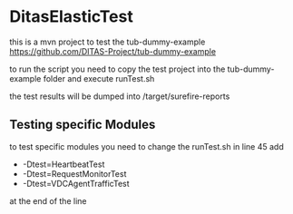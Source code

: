 # DitasElasticTest
this is a mvn project to test the tub-dummy-example https://github.com/DITAS-Project/tub-dummy-example

to run the script you need to copy the test project into the tub-dummy-example folder and execute runTest.sh

the test results will be dumped into /target/surefire-reports 

## Testing specific Modules

to test specific modules you need to change the runTest.sh in line 45 add 

* -Dtest=HeartbeatTest 
* -Dtest=RequestMonitorTest 
* -Dtest=VDCAgentTrafficTest 

at the end of the line 

